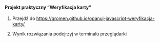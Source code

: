 #### Projekt praktyczny “Weryfikacja karty”

1. Przejdź do https://gromen.github.io/opanuj-javascript-weryfikacja-karty/

2. Wynik rozwiązania podejrzyj w terminalu przeglądarki

